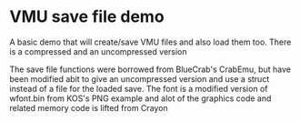 # VMU save file demo

A basic demo that will create/save VMU files and also load them too. There is a compressed and an uncompressed version

The save file functions were borrowed from BlueCrab's CrabEmu, but have been modified abit to give an uncompressed version and use a struct instead of a file for the loaded save. The font is a modified version of wfont.bin from KOS's PNG example and alot of the graphics code and related memory code is lifted from Crayon
